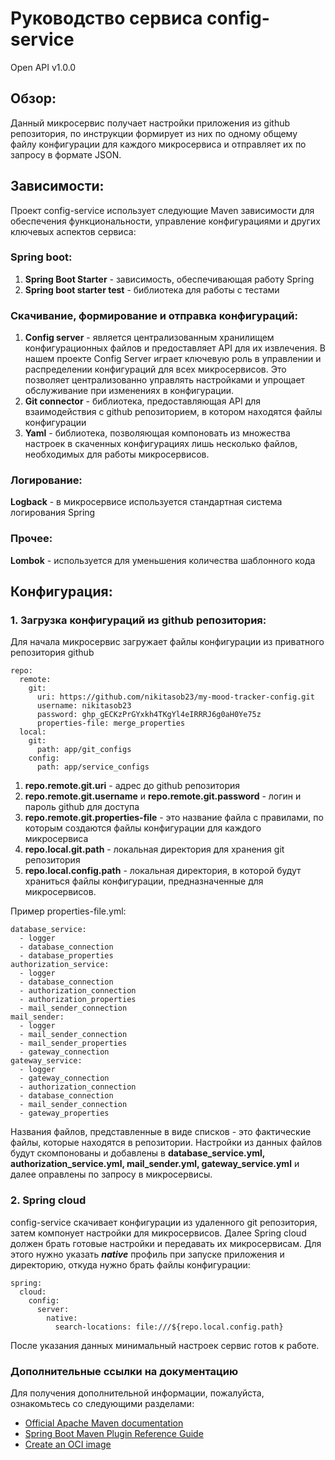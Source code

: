 # Руководство сервиса config-service
Open API v1.0.0

## Обзор:
Данный микросервис получает настройки приложения из github репозитория, по инструкции формирует из них по одному общему файлу конфигурации для каждого микросервиса и отправляет их по запросу в формате JSON.

## Зависимости:
Проект config-service использует следующие Maven зависимости для обеспечения функциональности, управление конфигурациями и других ключевых аспектов сервиса:

### Spring boot:
1. **Spring Boot Starter** - зависимость, обеспечивающая работу Spring
2. **Spring boot starter test** - библиотека для работы с тестами

### Скачивание, формирование и отправка конфигураций:
1. **Config server** - является централизованным хранилищем конфигурационных файлов и предоставляет API для их извлечения. В нашем проекте Config Server играет ключевую роль в управлении и распределении конфигураций для всех микросервисов. Это позволяет централизованно управлять настройками и упрощает обслуживание при изменениях в конфигурации.
2. **Git connector** - библиотека, предоставляющая API для взаимодействия с github репозиторием, в котором находятся файлы конфигурации
3. **Yaml** - библиотека, позволяющая компоновать из множества настроек в скаченных конфигурациях лишь несколько файлов, необходимых для работы микросервисов.

### Логирование:
**Logback** - в микросервисе используется стандартная система логирования Spring

### Прочее:
**Lombok** - используется для уменьшения количества шаблонного кода

## Конфигурация:
### 1. Загрузка конфигураций из github репозитория:
Для начала микросервис загружает файлы конфигурации из приватного репозитория github  
```
repo:
  remote:
    git:
      uri: https://github.com/nikitasob23/my-mood-tracker-config.git
      username: nikitasob23
      password: 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
      properties-file: merge_properties
  local:
    git:
      path: app/git_configs
    config:
      path: app/service_configs
```
1. **repo.remote.git.uri** - адрес до github репозитория 
2. **repo.remote.git.username** и **repo.remote.git.password** - логин и пароль github для доступа
3. **repo.remote.git.properties-file** - это название файла с правилами, по которым создаются файлы конфигурации для каждого микросервиса
4. **repo.local.git.path** - локальная директория для хранения git репозитория
5. **repo.local.config.path** - локальная директория, в которой будут храниться файлы конфигурации, предназначенные для микросервисов.

Пример properties-file.yml:
```
database_service:
  - logger
  - database_connection
  - database_properties
authorization_service:
  - logger
  - database_connection
  - authorization_connection
  - authorization_properties
  - mail_sender_connection
mail_sender:
  - logger
  - mail_sender_connection
  - mail_sender_properties
  - gateway_connection
gateway_service:
  - logger
  - gateway_connection
  - authorization_connection
  - database_connection
  - mail_sender_connection
  - gateway_properties
```
Названия файлов, представленные в виде списков - это фактические файлы, которые находятся в репозитории. Настройки из данных файлов будут скомпонованы и добавлены в **database_service.yml, authorization_service.yml, mail_sender.yml, gateway_service.yml** и далее оправлены по запросу в микросервисы.  

### 2. Spring cloud
config-service скачивает конфигурации из удаленного git репозитория, затем компонует настройки для микросервисов. Далее Spring cloud должен брать готовые настройки и передавать их микросервисам. Для этого нужно указать **_native_** профиль при запуске приложения и директорию, откуда нужно брать файлы конфигурации:
```
spring:
  cloud:
    config:
      server:
        native:
          search-locations: file:///${repo.local.config.path}
```

После указания данных минимальный настроек сервис готов к работе.

### Дополнительные ссылки на документацию
Для получения дополнительной информации, пожалуйста, ознакомьтесь со следующими разделами:

* [Official Apache Maven documentation](https://maven.apache.org/guides/index.html)
* [Spring Boot Maven Plugin Reference Guide](https://docs.spring.io/spring-boot/docs/3.1.5/maven-plugin/reference/html/)
* [Create an OCI image](https://docs.spring.io/spring-boot/docs/3.1.5/maven-plugin/reference/html/#build-image)
